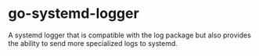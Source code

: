 go-systemd-logger
=================

A systemd logger that is compatible with the log package but also provides the ability to send more specialized logs to systemd.
